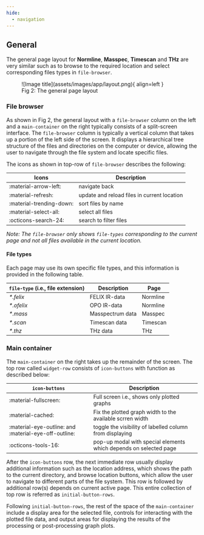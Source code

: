 ```yaml
---
hide:
  - navigation
---
```


## General

The general page layout for __Normline__, __Masspec__, __Timescan__ and __THz__ are very similar such as to browse to the required location and select corresponding files types in `file-browser`.

<figure markdown>
  ![Image title](assets/images/app/layout.png){ align=left }
  <figcaption>Fig 2: The general page layout</figcaption>
</figure>

### File browser

As shown in Fig 2, the general layout with a `file-browser` column on the left and a `main-container` on the right typically consists of a split-screen interface. The `file-browser` column is typically a vertical column that takes up a portion of the left side of the screen. It displays a hierarchical tree structure of the files and directories on the computer or device, allowing the user to navigate through the file system and locate specific files.

The icons as shown in top-row of `file-browser` describes the following:

| Icons                 | Description  |
| -----------           | ------------ |
| :material-arrow-left: | navigate back   |
| :material-refresh:    | update and reload files in current location   |
| :material-trending-down:| sort files by name  |
| :material-select-all: | select all files  |
| :octicons-search-24:  | search to filter files  |

_Note: The `file-browser` only shows `file-types` corresponding to the current page and not all files available in the current location._

#### File types

Each page may use its own specific file types, and this information is provided in the following table.

| `file-type` (i.e., file extension) | Description  | Page |
| ----------------------- | ------------ | ------------ |
| _*.felix_  | FELIX IR-data  | Normline |
| _*.ofelix_ | OPO IR-data  | Normline |
| _*.mass_   | Masspectrum data  | Masspec |
| _*.scan_   | Timescan data  | Timescan |
| _*.thz_    | THz data  | THz |

### Main container

The `main-container` on the right takes up the remainder of the screen. The top row called `widget-row` consists of `icon-buttons` with function as described below:

| `icon-buttons` | Description |
| --- | --- |
| :material-fullscreen: | Full screen i.e., shows only plotted graphs |
| :material-cached: | Fix the plotted graph width to the available scrren width |
| :material-eye-outline: and :material-eye-off-outline: | toggle the visibility of labelled column from displaying |
| :octicons-tools-16: | pop-up modal with special elements which depends on selected page |

After the `icon-buttons` row, the next immediate row usually display additional information such as the location address, which shows the path to the current directory, and browse location buttons, which allow the user to navigate to different parts of the file system. This row is followed by additional row(s) depends on current active page. This entire collection of top row is referred as `initial-button-rows`.

Following `initial-button-rows`, the rest of the space of the  `main-container` include a display area for the selected file, controls for interacting with the plotted file data, and output areas for displaying the results of the processing or post-processing graph plots.
